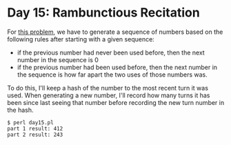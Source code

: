 # Day 15: Rambunctious Recitation

For [this problem](https://adventofcode.com/2020/day/15), we have to
generate a sequence of numbers based on the following rules after starting
with a given sequence:

* if the previous number had never been used before, then the next number in
  the sequence is 0
* if the previous number had been used before, then the next number in the
  sequence is how far apart the two uses of those numbers was.

To do this, I'll keep a hash of the number to the most recent turn it was
used. When generating a new number, I'll record how many turns it has been
since last seeing that number before recording the new turn number in the
hash.

```
$ perl day15.pl 
part 1 result: 412
part 2 result: 243
```
